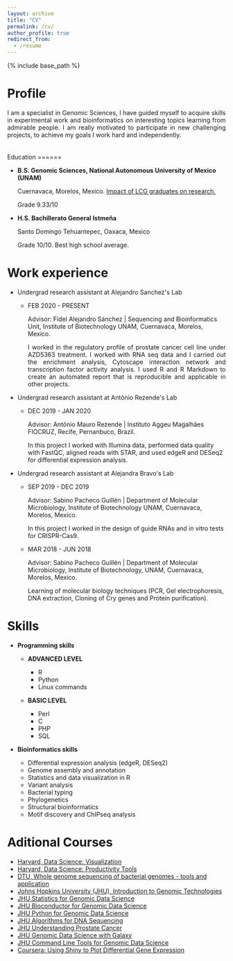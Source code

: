 ```yaml
---
layout: archive
title: "CV"
permalink: /cv/
author_profile: true
redirect_from:
  - /resume
---
```


{% include base_path %}

Profile
======
<div style="text-align: justify">
    I am a specialist in Genomic Sciences, I have guided myself to acquire skills in experimental work and bioinformatics on interesting topics learning from admirable people. I am really motivated to participate in new challenging projects, to achieve my goals I work hard and independently.
  
</div>
<br/><br/>
Education
======

* **B.S. Genomic Sciences, National Autonomous University of Mexico (UNAM)**
  
  Cuernavaca, Morelos, Mexico. [Impact of LCG graduates on research.](https://twitter.com/areyesq/status/1166442693402038272)
  
  Grade 9.33/10 
* **H.S. Bachillerato General Istmeña** 
  
  Santo Domingo Tehuantepec, Oaxaca, Mexico 
  
  Grade 10/10. Best high school average. 
 
Work experience
======
* Undergrad research assistant at Alejandro Sanchez's Lab
  * FEB 2020 - PRESENT
   
     Advisor: Fidel Alejandro Sánchez \| Sequencing and Bioinformatics Unit, Institute of Biotechnology UNAM, Cuernavaca, Morelos, Mexico.
      <div style="text-align: justify">
     I worked in the regulatory profile of prostate cancer cell line under AZD5363 treatment. I worked with RNA seq data and I carried out the enrichment analysis, Cytoscape interaction network and transcription factor activity analysis. I used R and R Markdown to create an automated report that is reproducible and applicable in other projects.
      </div>
  
* Undergrad research assistant at Antônio Rezende's Lab

   * DEC 2019 - JAN 2020
  
     Advisor: Antônio Mauro Rezende \| Instituto Aggeu Magalhães FIOCRUZ, Recife, Pernanbuco, Brazil.
     
     In this project I worked with Illumina data, performed data quality with FastQC, aligned reads with STAR, and used edgeR and DESeq2 for differential expression analysis.
     
* Undergrad research assistant at Alejandra Bravo's Lab

  * SEP 2019 - DEC 2019

     Advisor: Sabino Pacheco Guillén \| Department of Molecular Microbiology, Institute of Biotechnology UNAM, Cuernavaca, Morelos, Mexico.
   
     In this project I worked in the design of guide RNAs and in vitro tests for CRISPR-Cas9.
 
  * MAR 2018 - JUN 2018
 
     Advisor: Sabino Pacheco Guillén \| Department of Molecular Microbiology, Institute of Biotechnology, UNAM, Cuernavaca, Morelos, Mexico.
  
     Learning of molecular biology techniques (PCR, Gel electrophoresis, DNA extraction, Cloning of Cry genes and Protein purification).
  
Skills
======
* **Programming skills**
  * **ADVANCED LEVEL**
 
    * R 
    * Python
    * Linux commands
    
  * **BASIC LEVEL**
 
    * Perl
    * C
    * PHP
    * SQL
    
* **Bioinformatics skills**

  * Differential expression analysis (edgeR, DESeq2)
  * Genome assembly and annotation
  * Statistics and data visualization in R
  * Variant analysis
  * Bacterial typing
  * Phylogenetics
  * Structural bioinformatics
  * Motif discovery and ChIPseq analysis
 
Aditional Courses
======

 * [Harvard, Data Science: Visualization](https://courses.edx.org/certificates/1da8f22ad9e24a82bae823bf9fe4631e)
 * [Harvard, Data Science: Productivity Tools](https://courses.edx.org/certificates/1c27fff66d6a4b70bb406982056f000b)
 * [DTU, Whole genome sequencing of bacterial genomes - tools and application](https://coursera.org/share/a2ff526c37ae4267b4457e92d12e2e1b)
 * [Johns Hopkins University (JHU), Introduction to Genomic Technologies](https://coursera.org/share/4ca5a3053d39276d24dfd6a739990c78)
 * [JHU Statistics for Genomic Data Science](https://coursera.org/share/08586f61788f2354cb906d2a432e439b)
 * [JHU Bioconductor for Genomic Data Science](https://coursera.org/share/152dc713f7ffd72c7e01247775595231)
 * [JHU Python for Genomic Data Science](https://coursera.org/share/44764401ce8ccef5d1c34eb5577e98bb)
 * [JHU Algorithms for DNA Sequencing](https://coursera.org/share/3c890e526f36ca039e6584188492eae3)
 * [JHU Understanding Prostate Cancer](https://coursera.org/share/11216a61c659c65c4c7da90a4cc1cb45)
 * [JHU Genomic Data Science with Galaxy](https://coursera.org/share/d583c92da41e2a2c195dd2e7d1874a8b)
 * [JHU Command Line Tools for Genomic Data Science](https://coursera.org/share/9a7c4b3a9844181603ad6801418502eb)
 * [Coursera: Using Shiny to Plot Differential Gene Expression](https://coursera.org/share/b3a1075a62f525cc45431abc12a21426)

<!--
Publications
======
  <ul>{% for post in site.publications %}
    {% include archive-single-cv.html %}
  {% endfor %}</ul> 
Teaching
======
  <ul>{% for post in site.teaching %}
    {% include archive-single-cv.html %}
  {% endfor %}</ul>
Service and leadership
======
* Currently signed in to 43 different slack teams
-->


